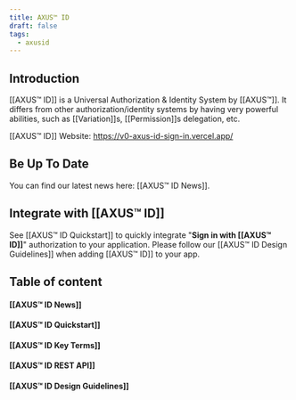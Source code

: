 ```yaml
---
title: AXUS™ ID
draft: false
tags:
  - axusid
---
```

## Introduction
[[AXUS™ ID]] is a Universal Authorization & Identity System by [[AXUS™]].
It differs from other authorization/identity systems by having very powerful abilities, such as [[Variation]]s, [[Permission]]s delegation, etc.

[[AXUS™ ID]] Website: https://v0-axus-id-sign-in.vercel.app/
## Be Up To Date
You can find our latest news here: [[AXUS™ ID News]].
## Integrate with [[AXUS™ ID]]
See [[AXUS™ ID Quickstart]] to quickly integrate "**Sign in with [[AXUS™ ID]]**" authorization to your application.
Please follow our [[AXUS™ ID Design Guidelines]] when adding [[AXUS™ ID]] to your app.
## Table of content
#### [[AXUS™ ID News]]
#### [[AXUS™ ID Quickstart]]
#### [[AXUS™ ID Key Terms]]
#### [[AXUS™ ID REST API]]
#### [[AXUS™ ID Design Guidelines]]